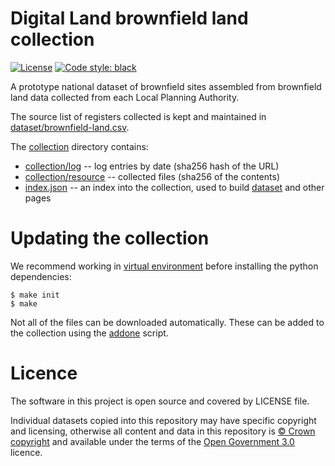 # Digital Land brownfield land collection

[![License](https://img.shields.io/github/license/mashape/apistatus.svg)](https://github.com/digital-land/brownfield-land/blob/master/LICENSE)
[![Code style: black](https://img.shields.io/badge/code%20style-black-000000.svg)](https://black.readthedocs.io/en/stable/)

A prototype national dataset of brownfield sites assembled from brownfield land data collected from each Local Planning Authority.

The source list of registers collected is kept and maintained in [dataset/brownfield-land.csv](dataset/brownfield-land.csv).

The [collection](collection) directory contains:

* [collection/log](collection/log) -- log entries by date (sha256 hash of the URL)
* [collection/resource](collection/resource) -- collected files (sha256 of the contents)
* [index.json](collection/index.json) -- an index into the collection, used to build [dataset](https://digital-land.github.io/dataset/brownfield-land/) and other pages

# Updating the collection

We recommend working in [virtual environment](http://docs.python-guide.org/en/latest/dev/virtualenvs/) before installing the python dependencies:

    $ make init
    $ make

Not all of the files can be downloaded automatically. These can be added to the collection using the [addone](bin/addone.py) script.

# Licence

The software in this project is open source and covered by LICENSE file.

Individual datasets copied into this repository may have specific copyright and licensing, otherwise all content and data in this repository is
[© Crown copyright](http://www.nationalarchives.gov.uk/information-management/re-using-public-sector-information/copyright-and-re-use/crown-copyright/)
and available under the terms of the [Open Government 3.0](https://www.nationalarchives.gov.uk/doc/open-government-licence/version/3/) licence.

